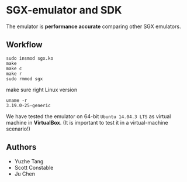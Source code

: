 SGX-emulator and SDK
===

The emulator is **performance accurate** comparing other SGX emulators.

Workflow
---

```
sudo insmod sgx.ko
make 
make c
make r
sudo rmmod sgx
```

make sure right Linux version

```
uname -r
3.19.0-25-generic
```

We have tested the emulator on 64-bit `Ubuntu 14.04.3 LTS` as virtual machine in **VirtualBox**. (It is important to test it in a virtual-machine scenario!)

Authors
---

* Yuzhe Tang
* Scott Constable
* Ju Chen
